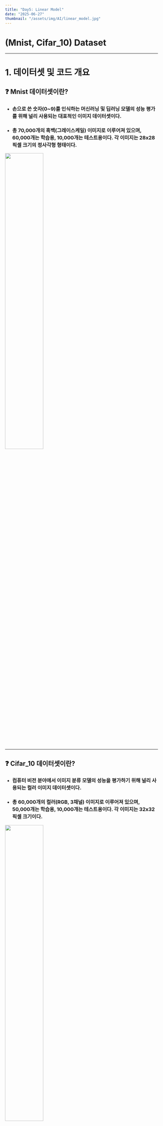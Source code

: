 ```yaml
---
title: "Day5: Linear Model"
date: "2025-06-27"
thumbnail: "/assets/img/AI/linear_model.jpg"
---
```


# (Mnist, Cifar_10) Dataset

---

# 1. 데이터셋 및 코드 개요

## ❓ Mnist 데이터셋이란?

 - ### 손으로 쓴 숫자(0~9)를 인식하는 머신러닝 및 딥러닝 모델의 성능 평가를 위해 널리 사용되는 대표적인 이미지 데이터셋이다.

 - ### 총 70,000개의 흑백(그레이스케일) 이미지로 이루어져 있으며, 60,000개는 학습용, 10,000개는 테스트용이다. 각 이미지는 28x28 픽셀 크기의 정사각형 형태이다.

 <img src="/assets/img/AI/mnist_data.png" style="width:50%; height:50%; object-fit:contain;">

---

## ❓ Cifar_10 데이터셋이란?
 - ### 컴퓨터 비전 분야에서 이미지 분류 모델의 성능을 평가하기 위해 널리 사용되는 컬러 이미지 데이터셋이다.

 - ### 총 60,000개의 컬러(RGB, 3채널) 이미지로 이루어져 있으며, 50,000개는 학습용, 10,000개는 테스트용이다. 각 이미지는 32x32 픽셀 크기이다.

<img src="/assets/img/AI/cifar10_data.png" style="width:50%; height:50%; object-fit:contain;">

---

# 2. 데이터 전처리 및 모델 구조

## Mnist 데이터셋

- ### 데이터: (60000, 28, 28) 크기의 흑백 이미지, 라벨(0~9)
- ### 전처리: 이미지를 1차원(784)으로 변환 후 0~1 정규화

- ### 모델:
    입력: Dense(3072)
    출력층: Dense(10, softmax) (은닉층 없음)
    손실함수: sparse_categorical_crossentropy
    최적화: SGD
    평가: 정확도(acc)

```py
# Mnist 데이터 전처리
train_x1 = train_x.reshape(60000, -1)   # 1차원 배열
test_x1 = test_x.reshape(10000, -1)     # 1차원 배열 

train_x2 = train_x1/255
test_x2 = test_x1/255

print(train_x2.shape)   # (60000, 784)
print(test_x2.shape)    # (10000, 784)

md = Sequential()
md.add(Dense(10, activation = 'softmax', input_shape = (28*28,)))

md.summary()

md.compile(loss='sparse_categorical_crossentropy', optimizer = 'sgd', metrics=['acc'])
hist = md.fit(train_x2, train_y, epochs = 30, batch_size = 64, validation_split = 0.2)
```

---

## Cifar_10 데이터셋

- ### 데이터: (50000, 32, 32, 3) 크기의 컬러 이미지, 라벨(0~9)
- ### 전처리: 이미지를 1차원(3072)으로 변환 후 0~1 정규화

- ### 모델:
    입력: Dense(3072)
    출력층: Dense(10, softmax) (은닉층 없음)
    손실함수: sparse_categorical_crossentropy
    최적화: SGD
    평가: 정확도(acc)

```py
# Cifar_10 데이터 전처리
train_x1 = train_x.reshape(50000, -1)   # 1차원 배열
test_x1 = test_x.reshape(10000, -1)     # 1차원 배열 

train_x2 = train_x1/255
test_x2 = test_x1/255

print(train_x2.shape)   #(50000, 3072)
print(test_x2.shape)    #(10000, 3072)

md = Sequential()
md.add(Dense(10, activation = 'softmax', input_shape = (32*32*3,)))

md.summary()

md.compile(loss='sparse_categorical_crossentropy', optimizer = 'sgd', metrics=['acc'])
hist = md.fit(train_x2, train_y, epochs = 30, batch_size = 128, validation_split = 0.2)
```

---

# 3. 코드 실행 및 결과 시각화

## Mnist 데이터셋 

 <img src="/assets/img/AI/mnist_acc.png" style="width:50%; height:50%; object-fit:contain;">

 <img src="/assets/img/AI/mnist_loss.png" style="width:50%; height:50%; object-fit:contain;">


## Cifar_10 데이터셋

 <img src="/assets/img/AI/cifar10_acc.png" style="width:50%; height:50%; object-fit:contain;">

 <img src="/assets/img/AI/cifar10_loss.png" style="width:50%; height:50%; object-fit:contain;">
 

# 4. 두 코드의 주요 차이점

| 항목         | MNIST 코드                      | CIFAR-10 코드                  |
|--------------|--------------------------------|-------------------------------|
| 데이터 타입  | 흑백(1채널), 28x28              | 컬러(3채널), 32x32            |
| 입력 차원    | 784                             | 3072                          |
| 모델 구조    | 은닉층 ❌                      | 은닉층 ❌                   |
| 난이도       | 상대적으로 쉬움                 | 상대적으로 어려움             |
| 분류 대상    | 손글씨 숫자(0~9)                | 10가지 사물                   |
| 성능 기대치  | 높은 정확도 달성 용이           | 단순 모델로는 낮은 정확도     |

- ### 데이터 복잡성: CIFAR-10은 색상, 배경, 형태가 다양해 단순 신경망으로는 분류가 어렵고, MNIST는 단순한 흑백 숫자 이미지라 기본 신경망도 높은 성능을 보임.

--- 

# 5. CIFAR-10 정확도 향상을 위한 하이퍼파라미터 조정 방법
### 1. 은닉층 추가 및 크기 조정: Dense 레이어(은닉층)를 추가하고, 노드 수를 늘리면 더 복잡한 패턴을 학습
- #### 은닉층이 없는 구조에 Dense(100, activation='softmax')로 하면 100개의 클래스에 대한 확률을 내놓기 때문에, 10개 클래스 분류 문제에서는 올바른 결과 ❌

### 2. 활성화 함수 변경: 은닉층에 relu 등 비선형 활성화 함수를 적용해 모델 표현력을 높일 수 있다.

### 3. 배치 사이즈(batch size) 변경: 작은 배치는 더 빠른 업데이트, 큰 배치는 더 안정적인 학습을 유도

### 4. 에포크 수 조정: 더 오래 학습시키면 성능이 오를 수 있으나, 과적합에 주의
- ### 과적합은 모델이 학습 데이터의 노이즈나 세부적인 패턴까지 지나치게 학습하여, 새로운 데이터(테스트 데이터)에 대한 일반화 성능이 떨어지는 현상.
- ### 과적합된 모델은 학습 데이터에서는 높은 정확도를 보이지만, 테스트 데이터에서는 성능이 급격히 떨어진다.

### ❗과적합 방지법
- ### 조기 종료(Early Stopping): 검증 데이터의 성능이 더 이상 개선되지 않으면 학습 중단.
- ### 정규화(Regularization): L1, L2 정규화, 드롭아웃(Dropout) 등을 사용해 모델 복잡도 제어.
- ### 데이터 증강(Data Augmentation): 학습 데이터를 인위적으로 늘려 모델이 더 일반화되도록 한다.
- ### 적절한 에포크 수 설정: 검증 성능이 최고일 때 학습을 멈추는 것이 이상적이다.

# 6. 결론
### 정확도가 너무 낮은 것은 모델 구조의 한계 때문이다. 하이퍼파라미터 조정만으로는 근본적인 해결이 어렵다. 은닉층을 추가하거나 CNN을 사용하는 것이 좋을 것 같다.

---

# 은닉층 추가 및 크기 조정

### 